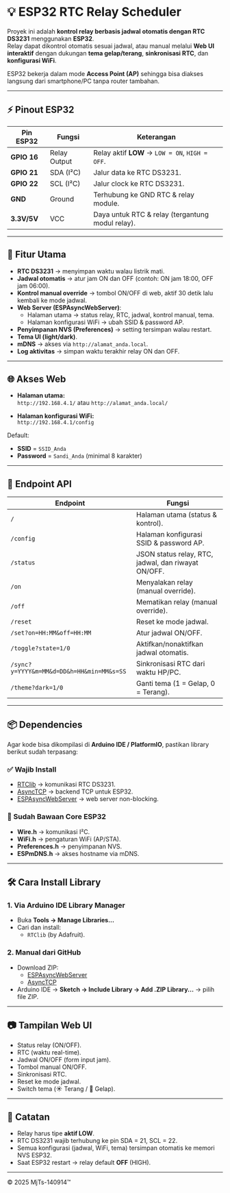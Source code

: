 # 💡 ESP32 RTC Relay Scheduler

Proyek ini adalah **kontrol relay berbasis jadwal otomatis dengan RTC DS3231** menggunakan **ESP32**.  
Relay dapat dikontrol otomatis sesuai jadwal, atau manual melalui **Web UI interaktif** dengan dukungan **tema gelap/terang**, **sinkronisasi RTC**, dan **konfigurasi WiFi**.  

ESP32 bekerja dalam mode **Access Point (AP)** sehingga bisa diakses langsung dari smartphone/PC tanpa router tambahan.

---

## ⚡ Pinout ESP32

| Pin ESP32 | Fungsi       | Keterangan |
|-----------|--------------|------------|
| **GPIO 16** | Relay Output | Relay aktif **LOW** → `LOW = ON`, `HIGH = OFF`. |
| **GPIO 21** | SDA (I²C)   | Jalur data ke RTC DS3231. |
| **GPIO 22** | SCL (I²C)   | Jalur clock ke RTC DS3231. |
| **GND**    | Ground       | Terhubung ke GND RTC & relay module. |
| **3.3V/5V** | VCC         | Daya untuk RTC & relay (tergantung modul relay). |

---

## 🧩 Fitur Utama

- **RTC DS3231** → menyimpan waktu walau listrik mati.  
- **Jadwal otomatis** → atur jam ON dan OFF (contoh: ON jam 18:00, OFF jam 06:00).  
- **Kontrol manual override** → tombol ON/OFF di web, aktif 30 detik lalu kembali ke mode jadwal.  
- **Web Server (ESPAsyncWebServer)**:  
  - Halaman utama → status relay, RTC, jadwal, kontrol manual, tema.  
  - Halaman konfigurasi WiFi → ubah SSID & password AP.  
- **Penyimpanan NVS (Preferences)** → setting tersimpan walau restart.  
- **Tema UI (light/dark)**.  
- **mDNS** → akses via `http://alamat_anda.local`.  
- **Log aktivitas** → simpan waktu terakhir relay ON dan OFF.  

---

## 🌐 Akses Web

- **Halaman utama:**  
  `http://192.168.4.1/` atau `http://alamat_anda.local/`  

- **Halaman konfigurasi WiFi:**  
  `http://192.168.4.1/config`  

Default:
- **SSID** = `SSID_Anda`  
- **Password** = `Sandi_Anda` (minimal 8 karakter)  

---

## 📑 Endpoint API

| Endpoint | Fungsi |
|----------|--------|
| `/` | Halaman utama (status & kontrol). |
| `/config` | Halaman konfigurasi SSID & password AP. |
| `/status` | JSON status relay, RTC, jadwal, dan riwayat ON/OFF. |
| `/on` | Menyalakan relay (manual override). |
| `/off` | Mematikan relay (manual override). |
| `/reset` | Reset ke mode jadwal. |
| `/set?on=HH:MM&off=HH:MM` | Atur jadwal ON/OFF. |
| `/toggle?state=1/0` | Aktifkan/nonaktifkan jadwal otomatis. |
| `/sync?y=YYYY&m=MM&d=DD&h=HH&min=MM&s=SS` | Sinkronisasi RTC dari waktu HP/PC. |
| `/theme?dark=1/0` | Ganti tema (1 = Gelap, 0 = Terang). |

---

## 📦 Dependencies

Agar kode bisa dikompilasi di **Arduino IDE / PlatformIO**, pastikan library berikut sudah terpasang:  

### ✅ Wajib Install
- [RTClib](https://github.com/adafruit/RTClib) → komunikasi RTC DS3231.  
- [AsyncTCP](https://github.com/me-no-dev/AsyncTCP) → backend TCP untuk ESP32.  
- [ESPAsyncWebServer](https://github.com/me-no-dev/ESPAsyncWebServer) → web server non-blocking.  

### 📂 Sudah Bawaan Core ESP32
- **Wire.h** → komunikasi I²C.  
- **WiFi.h** → pengaturan WiFi (AP/STA).  
- **Preferences.h** → penyimpanan NVS.  
- **ESPmDNS.h** → akses hostname via mDNS.  

---

## 🛠️ Cara Install Library

### 1. Via Arduino IDE Library Manager
- Buka **Tools → Manage Libraries...**  
- Cari dan install:  
  - `RTClib` (by Adafruit).  

### 2. Manual dari GitHub
- Download ZIP:  
  - [ESPAsyncWebServer](https://github.com/me-no-dev/ESPAsyncWebServer)  
  - [AsyncTCP](https://github.com/me-no-dev/AsyncTCP)  
- Arduino IDE → **Sketch → Include Library → Add .ZIP Library...** → pilih file ZIP.  

---

## 📷 Tampilan Web UI
- Status relay (ON/OFF).  
- RTC (waktu real-time).  
- Jadwal ON/OFF (form input jam).  
- Tombol manual ON/OFF.  
- Sinkronisasi RTC.  
- Reset ke mode jadwal.  
- Switch tema (☀️ Terang / 🌙 Gelap).  

---

## 📌 Catatan

- Relay harus tipe **aktif LOW**.  
- RTC DS3231 wajib terhubung ke pin SDA = 21, SCL = 22.  
- Semua konfigurasi (jadwal, WiFi, tema) tersimpan otomatis ke memori NVS ESP32.  
- Saat ESP32 restart → relay default **OFF** (HIGH).  

---

© 2025 MjTs-140914™
